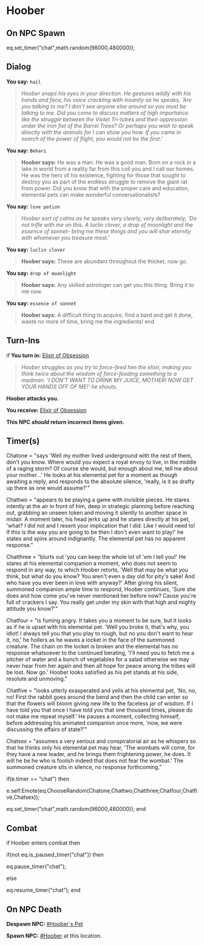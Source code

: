 # Hoober
## On NPC Spawn

eq.set_timer("chat",math.random(96000,480000));
## Dialog

**You say:** `hail`



>*Hoober snaps his eyes in your direction. He gestures wildly with his hands and face, his voice crackling with insanity as he speaks, 'Are you talking to me? I don't see anyone else around so you must be talking to me. Did you come to discuss matters of high importance like the struggle between the Violet Tri-tubes and their oppression under the iron fist of the Barrel Trees? Or perhaps you wish to speak directly with the animals for I can show you how. If you came in search of the power of flight, you would not be the first.'*

**You say:** `Behari`



>**Hoober says:** He was a man. He was a good man. Born on a rock in a lake in world from a reality far from this coil you and I call our homes. He was the hero of his existence, fighting for those that sought to destroy you as part of the endless struggle to remove the giant rat from power. Did you know that with the proper care and education, elemental pets can make wonderful conversationalists?

**You say:** `love potion`



>*Hoober sort of calms as he speaks very clearly, very deliberately, 'Do not trifle with me on this. A luclin clover, a drop of moonlight and the essence of sonnet- bring me these things and you will shar eternity with whomever you treasure most.'*

**You say:** `luclin clover`



>**Hoober says:** These are abundant throughout the thicket, now go.

**You say:** `drop of moonlight`



>**Hoober says:** Any skilled astrologer can get you this thing. Bring it to me now.

**You say:** `essence of sonnet`



>**Hoober says:** A difficult thing to acquire, find a bard and get it done, waste no more of time, bring me the ingredients!
end

## Turn-Ins





if **You turn in:** [Elixir of Obsession](/item/5994)


>*Hoober struggles as you try to force-feed him the elixir, making you think twice about the wisdom of force-feeding something to a madman. 'I DON'T WANT TO DRINK MY JUICE, MOTHER! NOW GET YOUR HANDS OFF OF ME!' he shouts.*


**Hoober attacks you.**


 **You receive:**  [Elixir of Obsession](/item/5994) 

**This NPC *should* return incorrect items given.**

## Timer(s)

Chatone = "says 'Well my mother lived underground with the rest of them, don't you know.  Where would you expect a royal envoy to live, in the middle of a raging storm?  Of course she would, but enough about me, tell me about your mother...'  He looks at his elemental pet for a moment as though awaiting a reply, and responds to the absolute silence, 'really, is it as drafty up there as one would assume?'"

Chattwo = "appears to be playing a game with invisible pieces.  He stares intently at the air in front of him, deep in strategic planning before reaching out, grabbing an unseen token and moving it silently to another space in midair.  A moment later, his head jerks up and he stares directly at his pet, 'what?  I did not and I resent your implication that I did.  Like I would need to!  If this is the way you are going to be then I don't even want to play!' he states and spins around indignantly.  The elemental pet has no apparent response."

Chatthree = "blurts out 'you can keep the whole lot of 'em I tell you!'  He stares at his elemental companion a moment, who does not seem to respond in any way, to which Hoober retorts, 'Well that may be what you think, but what do you know?  You aren't even a day old for pity's sake!  And who have you ever been in love with anyway?'  After giving his silent, summoned companion ample time to respond, Hoober continues, 'Sure she does and how come you've never mentioned her before now?  Cause you're full of crackers I say.  You really get under my skin with that high and mighty attitude you know?'"

Chatfour = "is fuming angry.  It takes you a moment to be sure, but it looks as if he is upset with his elemental pet.  'Well you broke it, that's why, you idiot!  I always tell you that you play to rough, but no you don't want to hear it, no,' he hollers as he waves a locket in the face of the summoned creature.  The chain on the locket is broken and the elemental has no response whatsoever to the continued berating, 'I'll need you to fetch me a pitcher of water and a bunch of vegetables for a salad otherwise we may never hear from her again and then all hope for peace among the tribes will be lost.  Now go.'  Hoober looks satisfied as his pet stands at his side, resolute and unmoving."

Chatfive = "looks utterly exasperated and yells at his elemental pet, 'No, no, no!  First the rabbit goes around the bend and then the child can enter so that the flowers will bloom giving new life to the faceless jar of wisdom.  If I have told you that once I have told you that one thousand times, please do not make me repeat myself.'  He pauses a moment, collecting himself, before addressing his animated companion once more, 'now, we were discussing the affairs of state?'"

Chatsex = "assumes a very serious and conspiratorial air as he whispers so that he thinks only his elemental pet may hear, 'The wombats will come, for they have a new leader, and he brings them frightening power, he does.  It will he be he who is foolish indeed that does not fear the wombat.'  The summoned creature sits in silence, no response forthcoming."

if(e.timer == "chat") then


e.self:Emote(eq.ChooseRandom(Chatone,Chattwo,Chatthree,Chatfour,Chatfive,Chatsex));


eq.set_timer("chat",math.random(96000,480000));
end

## Combat

if Hoober enters combat  then


if(not eq.is_paused_timer("chat")) then



eq.pause_timer("chat");


else


eq.resume_timer("chat");
end

## On NPC Death

**Despawn NPC:**  [\#Hoober\`s Pet](/npc/172010)

**Spawn NPC:**  [\#Hoober](/npc/172012) at this location.